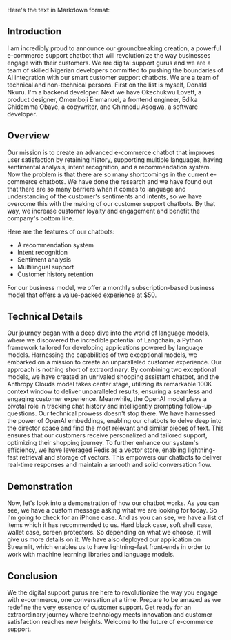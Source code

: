Here's the text in Markdown format:

## Introduction
I am incredibly proud to announce our groundbreaking creation, a powerful e-commerce support chatbot that will revolutionize the way businesses engage with their customers. We are digital support gurus and we are a team of skilled Nigerian developers committed to pushing the boundaries of AI integration with our smart customer support chatbots. We are a team of technical and non-technical persons. First on the list is myself, Donald Nkuru. I'm a backend developer. Next we have Okechukwu Lovett, a product designer, Omemboji Emmanuel, a frontend engineer, Edika Chidemma Obaye, a copywriter, and Chinnedu Asogwa, a software developer.

## Overview
Our mission is to create an advanced e-commerce chatbot that improves user satisfaction by retaining history, supporting multiple languages, having sentimental analysis, intent recognition, and a recommendation system. Now the problem is that there are so many shortcomings in the current e-commerce chatbots. We have done the research and we have found out that there are so many barriers when it comes to language and understanding of the customer's sentiments and intents, so we have overcome this with the making of our customer support chatbots. By that way, we increase customer loyalty and engagement and benefit the company's bottom line. 

Here are the features of our chatbots:
- A recommendation system
- Intent recognition
- Sentiment analysis
- Multilingual support
- Customer history retention

For our business model, we offer a monthly subscription-based business model that offers a value-packed experience at $50.

## Technical Details
Our journey began with a deep dive into the world of language models, where we discovered the incredible potential of Langchain, a Python framework tailored for developing applications powered by language models. Harnessing the capabilities of two exceptional models, we embarked on a mission to create an unparalleled customer experience. Our approach is nothing short of extraordinary. By combining two exceptional models, we have created an unrivaled shopping assistant chatbot, and the Anthropy Clouds model takes center stage, utilizing its remarkable 100K context window to deliver unparalleled results, ensuring a seamless and engaging customer experience. Meanwhile, the OpenAI model plays a pivotal role in tracking chat history and intelligently prompting follow-up questions. Our technical prowess doesn't stop there. We have harnessed the power of OpenAI embeddings, enabling our chatbots to delve deep into the director space and find the most relevant and similar pieces of text. This ensures that our customers receive personalized and tailored support, optimizing their shopping journey. To further enhance our system's efficiency, we have leveraged Redis as a vector store, enabling lightning-fast retrieval and storage of vectors. This empowers our chatbots to deliver real-time responses and maintain a smooth and solid conversation flow.

## Demonstration
Now, let's look into a demonstration of how our chatbot works. As you can see, we have a custom message asking what we are looking for today. So I'm going to check for an iPhone case. And as you can see, we have a list of items which it has recommended to us. Hard black case, soft shell case, wallet case, screen protectors. So depending on what we choose, it will give us more details on it. We have also deployed our application on Streamlit, which enables us to have lightning-fast front-ends in order to work with machine learning libraries and language models.

## Conclusion
We the digital support gurus are here to revolutionize the way you engage with e-commerce, one conversation at a time. Prepare to be amazed as we redefine the very essence of customer support. Get ready for an extraordinary journey where technology meets innovation and customer satisfaction reaches new heights. Welcome to the future of e-commerce support.